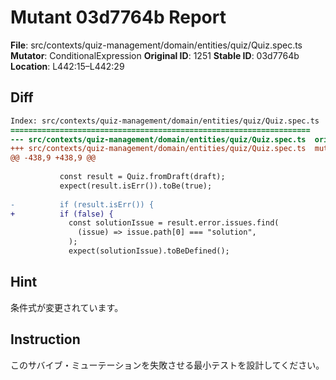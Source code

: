 # Mutant 03d7764b Report

**File**: src/contexts/quiz-management/domain/entities/quiz/Quiz.spec.ts
**Mutator**: ConditionalExpression
**Original ID**: 1251
**Stable ID**: 03d7764b
**Location**: L442:15–L442:29

## Diff

```diff
Index: src/contexts/quiz-management/domain/entities/quiz/Quiz.spec.ts
===================================================================
--- src/contexts/quiz-management/domain/entities/quiz/Quiz.spec.ts	original
+++ src/contexts/quiz-management/domain/entities/quiz/Quiz.spec.ts	mutated #1251
@@ -438,9 +438,9 @@
 
           const result = Quiz.fromDraft(draft);
           expect(result.isErr()).toBe(true);
 
-          if (result.isErr()) {
+          if (false) {
             const solutionIssue = result.error.issues.find(
               (issue) => issue.path[0] === "solution",
             );
             expect(solutionIssue).toBeDefined();
```

## Hint

条件式が変更されています。

## Instruction

このサバイブ・ミューテーションを失敗させる最小テストを設計してください。
